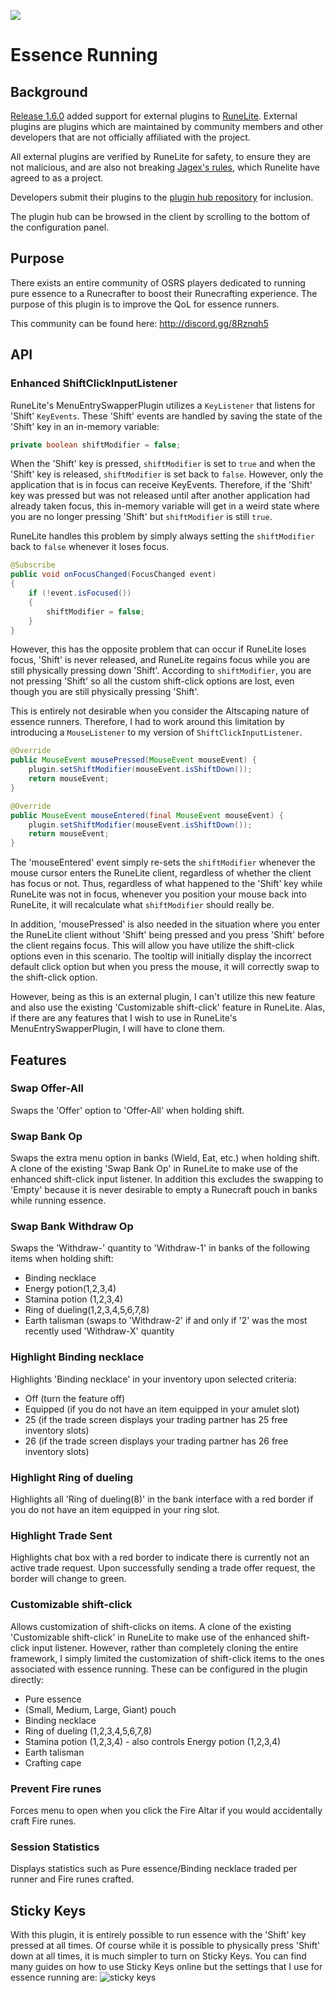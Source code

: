 ![](https://i.imgur.com/W01NA9z.png)
# Essence Running

## Background
[Release 1.6.0](https://runelite.net/blog/show/2019-12-19-1.6.0-Release) added support for external plugins to [RuneLite](https://runelite.net/). External plugins are plugins which are maintained by community members and other developers that are not officially affiliated with the project.

All external plugins are verified by RuneLite for safety, to ensure they are not malicious, and are also not breaking [Jagex's rules](https://secure.runescape.com/m=news/another-message-about-unofficial-clients?oldschool=1), which Runelite have agreed to as a project.

Developers submit their plugins to the [plugin hub repository](https://github.com/runelite/plugin-hub) for inclusion.

The plugin hub can be browsed in the client by scrolling to the bottom of the configuration panel.

## Purpose
There exists an entire community of OSRS players dedicated to running pure essence to a Runecrafter to boost their Runecrafting experience. The purpose of this plugin is to improve the QoL for essence runners.

This community can be found here: http://discord.gg/8Rznqh5

## API
### Enhanced ShiftClickInputListener
RuneLite's MenuEntrySwapperPlugin utilizes a `KeyListener` that listens for 'Shift' `KeyEvents`. These 'Shift' events are handled by saving the state of the 'Shift' key in an in-memory variable:
```java
private boolean shiftModifier = false;
```
When the 'Shift' key is pressed, `shiftModifier` is set to `true` and when the 'Shift' key is released, `shiftModifier` is set back to `false`. However, only the application that is in focus can receive KeyEvents. Therefore, if the 'Shift' key was pressed but was not released until after another application had already taken focus, this in-memory variable will get in a weird state where you are no longer pressing 'Shift' but `shiftModifier` is still `true`.

RuneLite handles this problem by simply always setting the `shiftModifier` back to `false` whenever it loses focus.
```java
@Subscribe
public void onFocusChanged(FocusChanged event)
{
    if (!event.isFocused())
    {
        shiftModifier = false;
    }
}
```
However, this has the opposite problem that can occur if RuneLite loses focus, 'Shift' is never released, and RuneLite regains focus while you are still physically pressing down 'Shift'. According to `shiftModifier`, you are not pressing 'Shift' so all the custom shift-click options are lost, even though you are still physically pressing 'Shift'.

This is entirely not desirable when you consider the Altscaping nature of essence runners. Therefore, I had to work around this limitation by introducing a `MouseListener` to my version of `ShiftClickInputListener`.
```java
@Override
public MouseEvent mousePressed(MouseEvent mouseEvent) {
    plugin.setShiftModifier(mouseEvent.isShiftDown());
    return mouseEvent;
}

@Override
public MouseEvent mouseEntered(final MouseEvent mouseEvent) {
    plugin.setShiftModifier(mouseEvent.isShiftDown());
    return mouseEvent;
}
```
The 'mouseEntered' event simply re-sets the `shiftModifier` whenever the mouse cursor enters the RuneLite client, regardless of whether the client has focus or not. Thus, regardless of what happened to the 'Shift' key while RuneLite was not in focus, whenever you position your mouse back into RuneLite, it will recalculate what `shiftModifier` should really be.

In addition, 'mousePressed' is also needed in the situation where you enter the RuneLite client without 'Shift' being pressed and you press 'Shift' before the client regains focus. This will allow you have utilize the shift-click options even in this scenario. The tooltip will initially display the incorrect default click option but when you press the mouse, it will correctly swap to the shift-click option.

However, being as this is an external plugin, I can't utilize this new feature and also use the existing 'Customizable shift-click' feature in RuneLite. Alas, if there are any features that I wish to use in RuneLite's MenuEntrySwapperPlugin, I will have to clone them.

## Features
### Swap Offer-All
Swaps the 'Offer' option to 'Offer-All' when holding shift.

### Swap Bank Op
Swaps the extra menu option in banks (Wield, Eat, etc.) when holding shift. A clone of the existing 'Swap Bank Op' in RuneLite to make use of the enhanced shift-click input listener. In addition this excludes the swapping to 'Empty' because it is never desirable to empty a Runecraft pouch in banks while running essence.

### Swap Bank Withdraw Op
Swaps the 'Withdraw-' quantity to 'Withdraw-1' in banks of the following items when holding shift:
* Binding necklace
* Energy potion(1,2,3,4)
* Stamina potion (1,2,3,4)
* Ring of dueling(1,2,3,4,5,6,7,8)
* Earth talisman (swaps to 'Withdraw-2' if and only if '2' was the most recently used 'Withdraw-X' quantity

### Highlight Binding necklace
Highlights 'Binding necklace' in your inventory upon selected criteria:
* Off (turn the feature off)
* Equipped (if you do not have an item equipped in your amulet slot)
* 25 (if the trade screen displays your trading partner has 25 free inventory slots)
* 26 (if the trade screen displays your trading partner has 26 free inventory slots)

### Highlight Ring of dueling
Highlights all 'Ring of dueling(8)' in the bank interface with a red border if you do not have an item equipped in your ring slot.

### Highlight Trade Sent
Highlights chat box with a red border to indicate there is currently not an active trade request. Upon successfully sending a trade offer request, the border will change to green.

### Customizable shift-click
Allows customization of shift-clicks on items. A clone of the existing 'Customizable shift-click' in RuneLite to make use of the enhanced shift-click input listener. However, rather than completely cloning the entire framework, I simply limited the customization of shift-click items to the ones associated with essence running. These can be configured in the plugin directly:
* Pure essence
* (Small, Medium, Large, Giant) pouch
* Binding necklace
* Ring of dueling (1,2,3,4,5,6,7,8)
* Stamina potion (1,2,3,4) - also controls Energy potion (1,2,3,4)
* Earth talisman
* Crafting cape

### Prevent Fire runes
Forces menu to open when you click the Fire Altar if you would accidentally craft Fire runes.

### Session Statistics
Displays statistics such as Pure essence/Binding necklace traded per runner and Fire runes crafted.

## Sticky Keys
With this plugin, it is entirely possible to run essence with the 'Shift' key pressed at all times. Of course while it is possible to physically press 'Shift' down at all times, it is much simpler to turn on Sticky Keys. You can find many guides on how to use Sticky Keys online but the settings that I use for essence running are:
![sticky keys](https://i.imgur.com/G7rKqj0.png)
